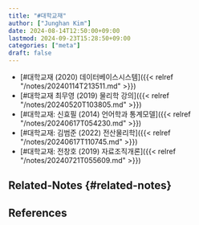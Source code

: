 ```yaml
---
title: "#대학교재"
author: ["Junghan Kim"]
date: 2024-08-14T12:50:00+09:00
lastmod: 2024-09-23T15:28:50+09:00
categories: ["meta"]
draft: false
---
```


-   [#대학교재 (2020) 데이터베이스시스템]({{< relref "/notes/20240114T213511.md" >}})
-   [#대학교재 최무영 (2019) 물리학 강의]({{< relref "/notes/20240520T103805.md" >}})
-   [#대학교재: 신효필 (2014) 언어학과 통계모델]({{< relref "/notes/20240617T054230.md" >}})
-   [#대학교재: 김범준 (2022) 전산물리학]({{< relref "/notes/20240617T110745.md" >}})
-   [#대학교재: 전창호 (2019) 자료조직개론]({{< relref "/notes/20240721T055609.md" >}})


## Related-Notes {#related-notes}

## References

<style>.csl-entry{text-indent: -1.5em; margin-left: 1.5em;}</style><div class="csl-bib-body">
</div>
